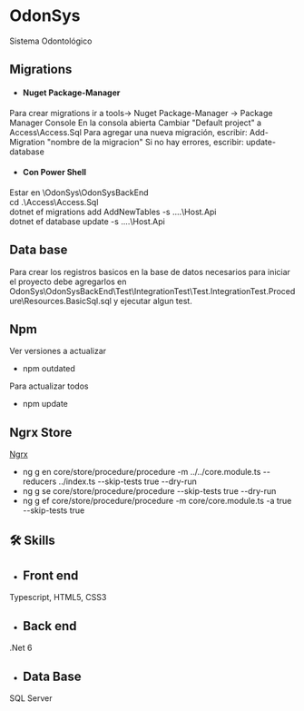 # OdonSys
Sistema Odontológico

## Migrations

- #### Nuget Package-Manager
Para crear migrations
ir a tools-> Nuget Package-Manager -> Package Manager Console
En la consola abierta
 Cambiar "Default project" a Access\Access.Sql
Para agregar una nueva migración, escribir:
 Add-Migration "nombre de la migracion"
Si no hay errores, escribir:
 update-database

- #### Con Power Shell

Estar en \OdonSys\OdonSysBackEnd\
cd .\Access\Access.Sql\
dotnet ef migrations add AddNewTables -s ..\..\Host.Api\
dotnet ef database update -s ..\..\Host.Api

## Data base

Para crear los registros basicos en la base de datos necesarios para iniciar el proyecto debe agregarlos en OdonSys\OdonSysBackEnd\Test\IntegrationTest\Test.IntegrationTest.Procedure\Resources.BasicSql.sql y ejecutar algun test.

## Npm
Ver versiones a actualizar
- npm outdated

Para actualizar todos
- npm update

## Ngrx Store

[Ngrx](https://ngrx.io/)

- ng g en core/store/procedure/procedure -m ../../core.module.ts --reducers ../index.ts --skip-tests true --dry-run
- ng g se core/store/procedure/procedure --skip-tests true --dry-run
- ng g ef core/store/procedure/procedure -m core/core.module.ts -a true --skip-tests true

## 🛠 Skills
- ## Front end
Typescript, HTML5, CSS3
- ## Back end
.Net 6
- ## Data Base
SQL Server